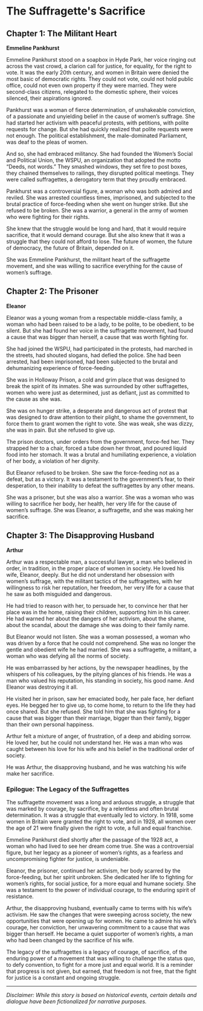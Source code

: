 
# The Suffragette's Sacrifice

## Chapter 1: The Militant Heart

**Emmeline Pankhurst**

Emmeline Pankhurst stood on a soapbox in Hyde Park, her voice ringing out across the vast crowd, a clarion call for justice, for equality, for the right to vote. It was the early 20th century, and women in Britain were denied the most basic of democratic rights. They could not vote, could not hold public office, could not even own property if they were married. They were second-class citizens, relegated to the domestic sphere, their voices silenced, their aspirations ignored.

Pankhurst was a woman of fierce determination, of unshakeable conviction, of a passionate and unyielding belief in the cause of women’s suffrage. She had started her activism with peaceful protests, with petitions, with polite requests for change. But she had quickly realized that polite requests were not enough. The political establishment, the male-dominated Parliament, was deaf to the pleas of women.

And so, she had embraced militancy. She had founded the Women’s Social and Political Union, the WSPU, an organization that adopted the motto “Deeds, not words.” They smashed windows, they set fire to post boxes, they chained themselves to railings, they disrupted political meetings. They were called suffragettes, a derogatory term that they proudly embraced.

Pankhurst was a controversial figure, a woman who was both admired and reviled. She was arrested countless times, imprisoned, and subjected to the brutal practice of force-feeding when she went on hunger strike. But she refused to be broken. She was a warrior, a general in the army of women who were fighting for their rights.

She knew that the struggle would be long and hard, that it would require sacrifice, that it would demand courage. But she also knew that it was a struggle that they could not afford to lose. The future of women, the future of democracy, the future of Britain, depended on it.

She was Emmeline Pankhurst, the militant heart of the suffragette movement, and she was willing to sacrifice everything for the cause of women’s suffrage.

## Chapter 2: The Prisoner

**Eleanor**

Eleanor was a young woman from a respectable middle-class family, a woman who had been raised to be a lady, to be polite, to be obedient, to be silent. But she had found her voice in the suffragette movement, had found a cause that was bigger than herself, a cause that was worth fighting for.

She had joined the WSPU, had participated in the protests, had marched in the streets, had shouted slogans, had defied the police. She had been arrested, had been imprisoned, had been subjected to the brutal and dehumanizing experience of force-feeding.

She was in Holloway Prison, a cold and grim place that was designed to break the spirit of its inmates. She was surrounded by other suffragettes, women who were just as determined, just as defiant, just as committed to the cause as she was.

She was on hunger strike, a desperate and dangerous act of protest that was designed to draw attention to their plight, to shame the government, to force them to grant women the right to vote. She was weak, she was dizzy, she was in pain. But she refused to give up.

The prison doctors, under orders from the government, force-fed her. They strapped her to a chair, forced a tube down her throat, and poured liquid food into her stomach. It was a brutal and humiliating experience, a violation of her body, a violation of her dignity.

But Eleanor refused to be broken. She saw the force-feeding not as a defeat, but as a victory. It was a testament to the government’s fear, to their desperation, to their inability to defeat the suffragettes by any other means.

She was a prisoner, but she was also a warrior. She was a woman who was willing to sacrifice her body, her health, her very life for the cause of women’s suffrage. She was Eleanor, a suffragette, and she was making her sacrifice.

## Chapter 3: The Disapproving Husband

**Arthur**

Arthur was a respectable man, a successful lawyer, a man who believed in order, in tradition, in the proper place of women in society. He loved his wife, Eleanor, deeply. But he did not understand her obsession with women’s suffrage, with the militant tactics of the suffragettes, with her willingness to risk her reputation, her freedom, her very life for a cause that he saw as both misguided and dangerous.

He had tried to reason with her, to persuade her, to convince her that her place was in the home, raising their children, supporting him in his career. He had warned her about the dangers of her activism, about the shame, about the scandal, about the damage she was doing to their family name.

But Eleanor would not listen. She was a woman possessed, a woman who was driven by a force that he could not comprehend. She was no longer the gentle and obedient wife he had married. She was a suffragette, a militant, a woman who was defying all the norms of society.

He was embarrassed by her actions, by the newspaper headlines, by the whispers of his colleagues, by the pitying glances of his friends. He was a man who valued his reputation, his standing in society, his good name. And Eleanor was destroying it all.

He visited her in prison, saw her emaciated body, her pale face, her defiant eyes. He begged her to give up, to come home, to return to the life they had once shared. But she refused. She told him that she was fighting for a cause that was bigger than their marriage, bigger than their family, bigger than their own personal happiness.

Arthur felt a mixture of anger, of frustration, of a deep and abiding sorrow. He loved her, but he could not understand her. He was a man who was caught between his love for his wife and his belief in the traditional order of society.

He was Arthur, the disapproving husband, and he was watching his wife make her sacrifice.

### Epilogue: The Legacy of the Suffragettes

The suffragette movement was a long and arduous struggle, a struggle that was marked by courage, by sacrifice, by a relentless and often brutal determination. It was a struggle that eventually led to victory. In 1918, some women in Britain were granted the right to vote, and in 1928, all women over the age of 21 were finally given the right to vote, a full and equal franchise.

Emmeline Pankhurst died shortly after the passage of the 1928 act, a woman who had lived to see her dream come true. She was a controversial figure, but her legacy as a pioneer of women’s rights, as a fearless and uncompromising fighter for justice, is undeniable.

Eleanor, the prisoner, continued her activism, her body scarred by the force-feeding, but her spirit unbroken. She dedicated her life to fighting for women’s rights, for social justice, for a more equal and humane society. She was a testament to the power of individual courage, to the enduring spirit of resistance.

Arthur, the disapproving husband, eventually came to terms with his wife’s activism. He saw the changes that were sweeping across society, the new opportunities that were opening up for women. He came to admire his wife’s courage, her conviction, her unwavering commitment to a cause that was bigger than herself. He became a quiet supporter of women’s rights, a man who had been changed by the sacrifice of his wife.

The legacy of the suffragettes is a legacy of courage, of sacrifice, of the enduring power of a movement that was willing to challenge the status quo, to defy convention, to fight for a more just and equal world. It is a reminder that progress is not given, but earned, that freedom is not free, that the fight for justice is a constant and ongoing struggle.

***

*Disclaimer: While this story is based on historical events, certain details and dialogue have been fictionalized for narrative purposes.*